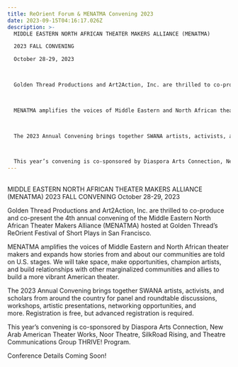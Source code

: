 ```yaml
---
title: ReOrient Forum & MENATMA Convening 2023
date: 2023-09-15T04:16:17.026Z
description: >-
  MIDDLE EASTERN NORTH AFRICAN THEATER MAKERS ALLIANCE (MENATMA)

  2023 FALL CONVENING

  October 28-29, 2023

   

  Golden Thread Productions and Art2Action, Inc. are thrilled to co-produce and co-present the 4th annual convening of the Middle Eastern North African Theater Makers Alliance (MENATMA) hosted at Golden Thread’s ReOrient Festival of Short Plays in San Francisco.

   

  MENATMA amplifies the voices of Middle Eastern and North African theater makers and expands how stories from and about our communities are told on U.S. stages. We will take space, make opportunities, champion artists, and build relationships with other marginalized communities and allies to build a more vibrant American theater.

   

  The 2023 Annual Convening brings together SWANA artists, activists, and scholars from around the country for panel and roundtable discussions, workshops, artistic presentations, networking opportunities, and more. Registration is free, but advanced registration is required. 

   

  This year’s convening is co-sponsored by Diaspora Arts Connection, New Arab American Theater Works, Noor Theatre, SilkRoad Rising, and Theatre Communications Group THRIVE! Program.
---
```

\
MIDDLE EASTERN NORTH AFRICAN THEATER MAKERS ALLIANCE (MENATMA)
2023 FALL CONVENING
October 28-29, 2023

Golden Thread Productions and Art2Action, Inc. are thrilled to co-produce and co-present the 4th annual convening of the Middle Eastern North African Theater Makers Alliance (MENATMA) hosted at Golden Thread’s ReOrient Festival of Short Plays in San Francisco.

MENATMA amplifies the voices of Middle Eastern and North African theater makers and expands how stories from and about our communities are told on U.S. stages. We will take space, make opportunities, champion artists, and build relationships with other marginalized communities and allies to build a more vibrant American theater.

The 2023 Annual Convening brings together SWANA artists, activists, and scholars from around the country for panel and roundtable discussions, workshops, artistic presentations, networking opportunities, and more. Registration is free, but advanced registration is required. 

This year’s convening is co-sponsored by Diaspora Arts Connection, New Arab American Theater Works, Noor Theatre, SilkRoad Rising, and Theatre Communications Group THRIVE! Program.

Conference Details Coming Soon!
